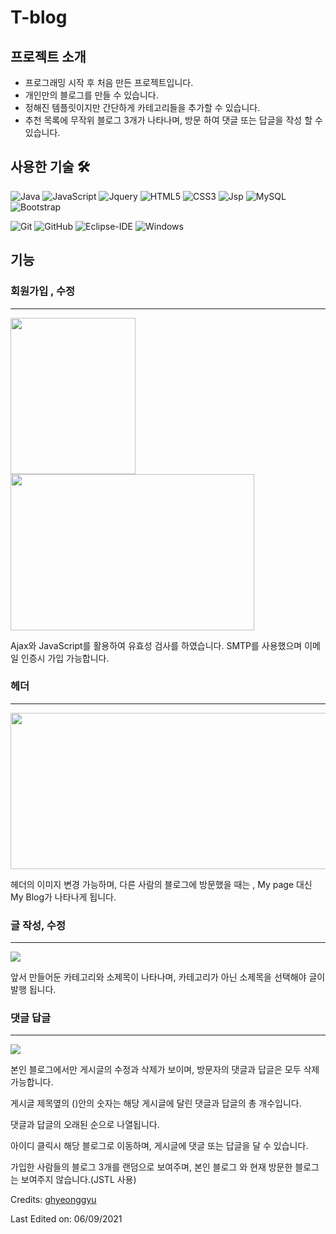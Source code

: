 # T-blog



## 프로젝트 소개
- 프로그래밍 시작 후 처음 만든 프로젝트입니다.
- 개인만의 블로그를 만들 수 있습니다.
- 정해진 템플릿이지만 간단하게 카테고리들을 추가할 수 있습니다.
- 추천 목록에 무작위 블로그 3개가 나타나며, 방문 하여 댓글 또는 답글을 작성 할 수 있습니다.


## 사용한 기술 🛠

![Java](http://img.shields.io/badge/-Java-5B4638?style=flat-square&logo=java&logoColor=ffffff)
![JavaScript](https://img.shields.io/badge/-JavaScript-%23F7DF1C?style=flat-square&logo=javascript&logoColor=000000&labelColor=%23F7DF1C&color=%23FFCE5A)
![Jquery](http://img.shields.io/badge/-Jquery-005f0f?style=flat-square&logo=Jquery&logoColor=#0769AD)
![HTML5](https://img.shields.io/badge/-HTML5-%23E44D27?style=flat-square&logo=html5&logoColor=ffffff)
![CSS3](https://img.shields.io/badge/-CSS3-%231572B6?style=flat-square&logo=css3)
![Jsp](https://img.shields.io/badge/-JSP-554638?style=flat-square&logo=java&logoColor=ffffff)
![MySQL](http://img.shields.io/badge/-MySQL-4479A1?style=flat-square&logo=mysql&logoColor=ffffff)
![Bootstrap](https://img.shields.io/badge/-Bootstrap-563D7C?style=flat-square&logo=Bootstrap)

![Git](https://img.shields.io/badge/-Git-%23F05032?style=flat-square&logo=git&logoColor=%23ffffff)
![GitHub](https://img.shields.io/badge/-GitHub-181717?style=flat-square&logo=github)
![Eclipse-IDE](http://img.shields.io/badge/-Eclipse-2C2255?style=flat-square&logo=eclipse&logoColor=ffffff)
![Windows](http://img.shields.io/badge/-Windows-0078D6?style=flat-square&logo=windows&logoColor=ffffff)

## 기능

### 회원가입 , 수정

---
<img height="250px" width="200px" src="https://user-images.githubusercontent.com/61621545/132290401-44b9c6e8-52b5-4609-b5d0-d0965c0fb03b.gif"> <img width="390px" height="250px" src="https://user-images.githubusercontent.com/61621545/132290497-a6ef2b70-462f-4a64-ae3f-7175daa39cc7.png">

Ajax와 JavaScript를 활용하여 유효성 검사를 하였습니다.
SMTP를 사용했으며 이메일 인증시 가입 가능합니다.

### 헤더

---
<img height="250px" width="600px" src="https://user-images.githubusercontent.com/61621545/132289260-0dfcd059-25ac-4d12-8714-208620156b9f.gif">

헤더의 이미지 변경 가능하며, 다른 사람의 블로그에 방문했을 때는 , My page 대신 My Blog가 나타나게 됩니다.

### 글 작성, 수정

---
<img src="https://user-images.githubusercontent.com/61621545/132292329-9ac0e0fa-08c9-4fd2-a7f3-e99ccc54258f.gif">

앞서 만들어둔 카테고리와 소제목이 나타나며, 카테고리가 아닌  소제목을 선택해야 글이 발행 됩니다.

### 댓글 답글

---
<img src="https://user-images.githubusercontent.com/61621545/132292442-8adf6f37-09a1-4591-a9e4-0e2034ccc8b0.gif">

본인 블로그에서만  게시글의 수정과 삭제가 보이며, 방문자의 댓글과 답글은 모두 삭제 가능합니다.

게시글 제목옆의 ()안의 숫자는 해당 게시글에 달린 댓글과 답글의 총 개수입니다.

댓글과 답글의 오래된 순으로 나열됩니다.

아이디 클릭시 해당 블로그로 이동하며, 게시글에 댓글 또는 답글을 달 수 있습니다.

가입한 사람들의 블로그 3개를 랜덤으로 보여주며, 본인 블로그 와 현재 방문한 블로그는 보여주지 않습니다.(JSTL 사용)



Credits: [ghyeonggyu](https://github.com/gudrb2640)

Last Edited on: 06/09/2021
